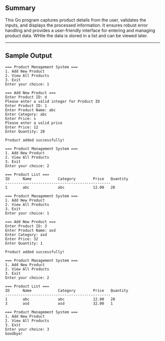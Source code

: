 ## Summary

This Go program captures product details from the user, validates the inputs, and displays the processed information. It ensures robust error handling and provides a user-friendly interface for entering and managing product data. WHile the data is stored in a list and can be viewed later.

---

## Sample Output

```plaintext
=== Product Management System ===
1. Add New Product
2. View All Products
3. Exit
Enter your choice: 1

=== Add New Product ===
Enter Product ID: d
Please enter a valid integer for Product ID
Enter Product ID: 1
Enter Product Name: abc
Enter Category: abc
Enter Price: s
Please enter a valid price
Enter Price: 12
Enter Quantity: 20

Product added successfully!

=== Product Management System ===
1. Add New Product
2. View All Products
3. Exit
Enter your choice: 2

=== Product List ===
ID      Name            Category        Price   Quantity
------------------------------------------------
1       abc             abc             12.00   20

=== Product Management System ===
1. Add New Product
2. View All Products
3. Exit
Enter your choice: 1

=== Add New Product ===
Enter Product ID: 3
Enter Product Name: asd
Enter Category: asd
Enter Price: 32
Enter Quantity: 1

Product added successfully!

=== Product Management System ===
1. Add New Product
2. View All Products
3. Exit
Enter your choice: 2

=== Product List ===
ID      Name            Category        Price   Quantity
------------------------------------------------
1       abc             abc             12.00   20
3       asd             asd             32.00   1

=== Product Management System ===
1. Add New Product
2. View All Products
3. Exit
Enter your choice: 3
Goodbye!
```
